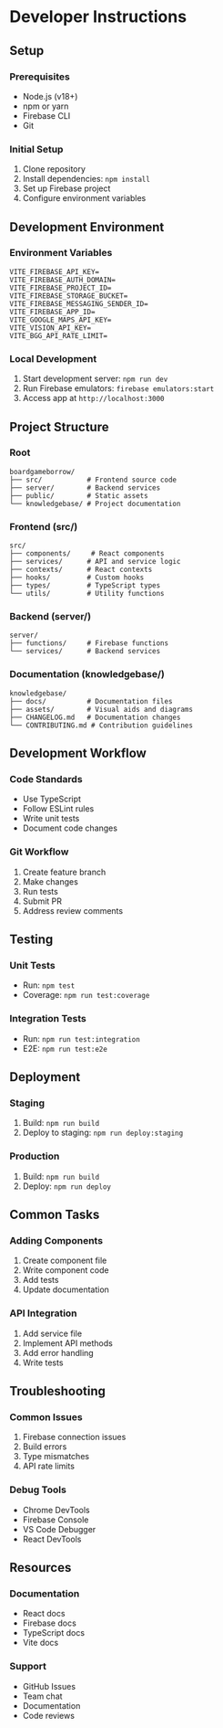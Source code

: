 # Developer Instructions

## Setup

### Prerequisites
- Node.js (v18+)
- npm or yarn
- Firebase CLI
- Git

### Initial Setup
1. Clone repository
2. Install dependencies: `npm install`
3. Set up Firebase project
4. Configure environment variables

## Development Environment

### Environment Variables
```
VITE_FIREBASE_API_KEY=
VITE_FIREBASE_AUTH_DOMAIN=
VITE_FIREBASE_PROJECT_ID=
VITE_FIREBASE_STORAGE_BUCKET=
VITE_FIREBASE_MESSAGING_SENDER_ID=
VITE_FIREBASE_APP_ID=
VITE_GOOGLE_MAPS_API_KEY=
VITE_VISION_API_KEY=
VITE_BGG_API_RATE_LIMIT=
```

### Local Development
1. Start development server: `npm run dev`
2. Run Firebase emulators: `firebase emulators:start`
3. Access app at `http://localhost:3000`

## Project Structure

### Root
```
boardgameborrow/
├── src/           # Frontend source code
├── server/        # Backend services
├── public/        # Static assets
└── knowledgebase/ # Project documentation
```

### Frontend (src/)
```
src/
├── components/     # React components
├── services/      # API and service logic
├── contexts/      # React contexts
├── hooks/         # Custom hooks
├── types/         # TypeScript types
└── utils/         # Utility functions
```

### Backend (server/)
```
server/
├── functions/     # Firebase functions
└── services/      # Backend services
```

### Documentation (knowledgebase/)
```
knowledgebase/
├── docs/          # Documentation files
├── assets/        # Visual aids and diagrams
├── CHANGELOG.md   # Documentation changes
└── CONTRIBUTING.md # Contribution guidelines
```

## Development Workflow

### Code Standards
- Use TypeScript
- Follow ESLint rules
- Write unit tests
- Document code changes

### Git Workflow
1. Create feature branch
2. Make changes
3. Run tests
4. Submit PR
5. Address review comments

## Testing

### Unit Tests
- Run: `npm test`
- Coverage: `npm run test:coverage`

### Integration Tests
- Run: `npm run test:integration`
- E2E: `npm run test:e2e`

## Deployment

### Staging
1. Build: `npm run build`
2. Deploy to staging: `npm run deploy:staging`

### Production
1. Build: `npm run build`
2. Deploy: `npm run deploy`

## Common Tasks

### Adding Components
1. Create component file
2. Write component code
3. Add tests
4. Update documentation

### API Integration
1. Add service file
2. Implement API methods
3. Add error handling
4. Write tests

## Troubleshooting

### Common Issues
1. Firebase connection issues
2. Build errors
3. Type mismatches
4. API rate limits

### Debug Tools
- Chrome DevTools
- Firebase Console
- VS Code Debugger
- React DevTools

## Resources

### Documentation
- React docs
- Firebase docs
- TypeScript docs
- Vite docs

### Support
- GitHub Issues
- Team chat
- Documentation
- Code reviews
